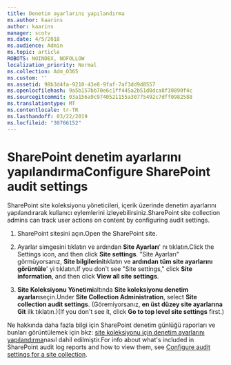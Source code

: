 ```yaml
---
title: Denetim ayarlarını yapılandırma
ms.author: kaarins
author: kaarins
manager: scotv
ms.date: 4/5/2018
ms.audience: Admin
ms.topic: article
ROBOTS: NOINDEX, NOFOLLOW
localization_priority: Normal
ms.collection: Adm_O365
ms.custom: ''
ms.assetid: 98b3d4fa-9210-43e8-9faf-7af3dd9d8557
ms.openlocfilehash: 9a5b157bb70e6c1ff445a2b51d0dca8f30890f4c
ms.sourcegitcommit: 03a156a9c9740521155a30775492c7dff0982588
ms.translationtype: MT
ms.contentlocale: tr-TR
ms.lasthandoff: 03/22/2019
ms.locfileid: "30766152"
---
```

# <a name="configure-sharepoint-audit-settings"></a><span data-ttu-id="2d42e-102">SharePoint denetim ayarlarını yapılandırma</span><span class="sxs-lookup"><span data-stu-id="2d42e-102">Configure SharePoint audit settings</span></span>

<span data-ttu-id="2d42e-103">SharePoint site koleksiyonu yöneticileri, içerik üzerinde denetim ayarlarını yapılandırarak kullanıcı eylemlerini izleyebilirsiniz.</span><span class="sxs-lookup"><span data-stu-id="2d42e-103">SharePoint site collection admins can track user actions on content by configuring audit settings.</span></span>
  
1. <span data-ttu-id="2d42e-104">SharePoint sitesini açın.</span><span class="sxs-lookup"><span data-stu-id="2d42e-104">Open the SharePoint site.</span></span>
    
2. <span data-ttu-id="2d42e-105">Ayarlar simgesini tıklatın ve ardından **Site Ayarları**' nı tıklatın.</span><span class="sxs-lookup"><span data-stu-id="2d42e-105">Click the Settings icon, and then click **Site settings**.</span></span> <span data-ttu-id="2d42e-106">"Site Ayarları" görmüyorsanız, **Site bilgilerini**tıklatın ve **ardından tüm site ayarlarını görüntüle**' yi tıklatın.</span><span class="sxs-lookup"><span data-stu-id="2d42e-106">If you don't see "Site settings," click **Site information**, and then click **View all site settings**.</span></span>
    
3. <span data-ttu-id="2d42e-107">**Site Koleksiyonu Yönetimi**altında **Site koleksiyonu denetim ayarları**seçin.</span><span class="sxs-lookup"><span data-stu-id="2d42e-107">Under **Site Collection Administration**, select **Site collection audit settings**.</span></span> <span data-ttu-id="2d42e-108">(Göremiyorsanız, **en üst düzey site ayarlarına Git** ilk tıklatın.)</span><span class="sxs-lookup"><span data-stu-id="2d42e-108">(If you don't see it, click **Go to top level site settings** first.)</span></span> 
    
<span data-ttu-id="2d42e-109">Ne hakkında daha fazla bilgi için SharePoint denetim günlüğü raporları ve bunları görüntülemek için bkz: [site koleksiyonu için denetim ayarlarını yapılandırma](https://go.microsoft.com/fwlink/?linkid=404050)nasıl dahil edilmiştir.</span><span class="sxs-lookup"><span data-stu-id="2d42e-109">For info about what's included in SharePoint audit log reports and how to view them, see [Configure audit settings for a site collection](https://go.microsoft.com/fwlink/?linkid=404050).</span></span>
  

